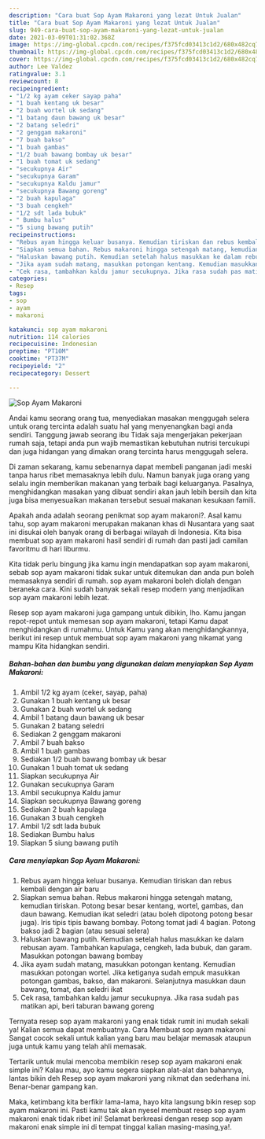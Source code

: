 ```yaml
---
description: "Cara buat Sop Ayam Makaroni yang lezat Untuk Jualan"
title: "Cara buat Sop Ayam Makaroni yang lezat Untuk Jualan"
slug: 949-cara-buat-sop-ayam-makaroni-yang-lezat-untuk-jualan
date: 2021-03-09T01:31:02.368Z
image: https://img-global.cpcdn.com/recipes/f375fcd03413c1d2/680x482cq70/sop-ayam-makaroni-foto-resep-utama.jpg
thumbnail: https://img-global.cpcdn.com/recipes/f375fcd03413c1d2/680x482cq70/sop-ayam-makaroni-foto-resep-utama.jpg
cover: https://img-global.cpcdn.com/recipes/f375fcd03413c1d2/680x482cq70/sop-ayam-makaroni-foto-resep-utama.jpg
author: Lee Valdez
ratingvalue: 3.1
reviewcount: 8
recipeingredient:
- "1/2 kg ayam ceker sayap paha"
- "1 buah kentang uk besar"
- "2 buah wortel uk sedang"
- "1 batang daun bawang uk besar"
- "2 batang seledri"
- "2 genggam makaroni"
- "7 buah bakso"
- "1 buah gambas"
- "1/2 buah bawang bombay uk besar"
- "1 buah tomat uk sedang"
- "secukupnya Air"
- "secukupnya Garam"
- "secukupnya Kaldu jamur"
- "secukupnya Bawang goreng"
- "2 buah kapulaga"
- "3 buah cengkeh"
- "1/2 sdt lada bubuk"
- " Bumbu halus"
- "5 siung bawang putih"
recipeinstructions:
- "Rebus ayam hingga keluar busanya. Kemudian tiriskan dan rebus kembali dengan air baru"
- "Siapkan semua bahan. Rebus makaroni hingga setengah matang, kemudian tiriskan. Potong besar besar kentang, wortel, gambas, dan daun bawang. Kemudian ikat seledri (atau boleh dipotong potong besar juga). Iris tipis tipis bawang bombay. Potong tomat jadi 4 bagian. Potong bakso jadi 2 bagian (atau sesuai selera)"
- "Haluskan bawang putih. Kemudian setelah halus masukkan ke dalam rebusan ayam. Tambahkan kapulaga, cengkeh, lada bubuk, dan garam. Masukkan potongan bawang bombay"
- "Jika ayam sudah matang, masukkan potongan kentang. Kemudian masukkan potongan wortel. Jika ketiganya sudah empuk masukkan potongan gambas, bakso, dan makaroni. Selanjutnya masukkan daun bawang, tomat, dan seledri ikat"
- "Cek rasa, tambahkan kaldu jamur secukupnya. Jika rasa sudah pas matikan api, beri taburan bawang goreng"
categories:
- Resep
tags:
- sop
- ayam
- makaroni

katakunci: sop ayam makaroni 
nutrition: 114 calories
recipecuisine: Indonesian
preptime: "PT10M"
cooktime: "PT37M"
recipeyield: "2"
recipecategory: Dessert

---
```



![Sop Ayam Makaroni](https://img-global.cpcdn.com/recipes/f375fcd03413c1d2/680x482cq70/sop-ayam-makaroni-foto-resep-utama.jpg)

Andai kamu seorang orang tua, menyediakan masakan menggugah selera untuk orang tercinta adalah suatu hal yang menyenangkan bagi anda sendiri. Tanggung jawab seorang ibu Tidak saja mengerjakan pekerjaan rumah saja, tetapi anda pun wajib memastikan kebutuhan nutrisi tercukupi dan juga hidangan yang dimakan orang tercinta harus menggugah selera.

Di zaman  sekarang, kamu sebenarnya dapat membeli panganan jadi meski tanpa harus ribet memasaknya lebih dulu. Namun banyak juga orang yang selalu ingin memberikan makanan yang terbaik bagi keluarganya. Pasalnya, menghidangkan masakan yang dibuat sendiri akan jauh lebih bersih dan kita juga bisa menyesuaikan makanan tersebut sesuai makanan kesukaan famili. 



Apakah anda adalah seorang penikmat sop ayam makaroni?. Asal kamu tahu, sop ayam makaroni merupakan makanan khas di Nusantara yang saat ini disukai oleh banyak orang di berbagai wilayah di Indonesia. Kita bisa membuat sop ayam makaroni hasil sendiri di rumah dan pasti jadi camilan favoritmu di hari liburmu.

Kita tidak perlu bingung jika kamu ingin mendapatkan sop ayam makaroni, sebab sop ayam makaroni tidak sukar untuk ditemukan dan anda pun boleh memasaknya sendiri di rumah. sop ayam makaroni boleh diolah dengan beraneka cara. Kini sudah banyak sekali resep modern yang menjadikan sop ayam makaroni lebih lezat.

Resep sop ayam makaroni juga gampang untuk dibikin, lho. Kamu jangan repot-repot untuk memesan sop ayam makaroni, tetapi Kamu dapat menghidangkan di rumahmu. Untuk Kamu yang akan menghidangkannya, berikut ini resep untuk membuat sop ayam makaroni yang nikamat yang mampu Kita hidangkan sendiri.

<!--inarticleads1-->

##### Bahan-bahan dan bumbu yang digunakan dalam menyiapkan Sop Ayam Makaroni:

1. Ambil 1/2 kg ayam (ceker, sayap, paha)
1. Gunakan 1 buah kentang uk besar
1. Gunakan 2 buah wortel uk sedang
1. Ambil 1 batang daun bawang uk besar
1. Gunakan 2 batang seledri
1. Sediakan 2 genggam makaroni
1. Ambil 7 buah bakso
1. Ambil 1 buah gambas
1. Sediakan 1/2 buah bawang bombay uk besar
1. Gunakan 1 buah tomat uk sedang
1. Siapkan secukupnya Air
1. Gunakan secukupnya Garam
1. Ambil secukupnya Kaldu jamur
1. Siapkan secukupnya Bawang goreng
1. Sediakan 2 buah kapulaga
1. Gunakan 3 buah cengkeh
1. Ambil 1/2 sdt lada bubuk
1. Sediakan  Bumbu halus
1. Siapkan 5 siung bawang putih




<!--inarticleads2-->

##### Cara menyiapkan Sop Ayam Makaroni:

1. Rebus ayam hingga keluar busanya. Kemudian tiriskan dan rebus kembali dengan air baru
1. Siapkan semua bahan. Rebus makaroni hingga setengah matang, kemudian tiriskan. Potong besar besar kentang, wortel, gambas, dan daun bawang. Kemudian ikat seledri (atau boleh dipotong potong besar juga). Iris tipis tipis bawang bombay. Potong tomat jadi 4 bagian. Potong bakso jadi 2 bagian (atau sesuai selera)
1. Haluskan bawang putih. Kemudian setelah halus masukkan ke dalam rebusan ayam. Tambahkan kapulaga, cengkeh, lada bubuk, dan garam. Masukkan potongan bawang bombay
1. Jika ayam sudah matang, masukkan potongan kentang. Kemudian masukkan potongan wortel. Jika ketiganya sudah empuk masukkan potongan gambas, bakso, dan makaroni. Selanjutnya masukkan daun bawang, tomat, dan seledri ikat
1. Cek rasa, tambahkan kaldu jamur secukupnya. Jika rasa sudah pas matikan api, beri taburan bawang goreng




Ternyata resep sop ayam makaroni yang enak tidak rumit ini mudah sekali ya! Kalian semua dapat membuatnya. Cara Membuat sop ayam makaroni Sangat cocok sekali untuk kalian yang baru mau belajar memasak ataupun juga untuk kamu yang telah ahli memasak.

Tertarik untuk mulai mencoba membikin resep sop ayam makaroni enak simple ini? Kalau mau, ayo kamu segera siapkan alat-alat dan bahannya, lantas bikin deh Resep sop ayam makaroni yang nikmat dan sederhana ini. Benar-benar gampang kan. 

Maka, ketimbang kita berfikir lama-lama, hayo kita langsung bikin resep sop ayam makaroni ini. Pasti kamu tak akan nyesel membuat resep sop ayam makaroni enak tidak ribet ini! Selamat berkreasi dengan resep sop ayam makaroni enak simple ini di tempat tinggal kalian masing-masing,ya!.

